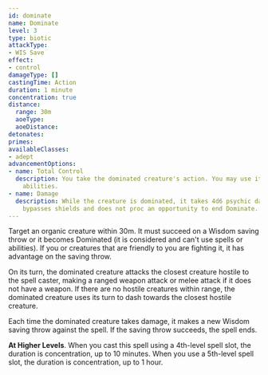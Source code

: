 ```yaml
---
id: dominate
name: Dominate
level: 3
type: biotic
attackType:
- WIS Save
effect:
- control
damageType: []
castingTime: Action
duration: 1 minute
concentration: true
distance:
  range: 30m
  aoeType: 
  aoeDistance: 
detonates: 
primes: 
availableClasses:
- adept
advancementOptions:
- name: Total Control
  description: You take the dominated creature's action. You may use its spells and
    abilities.
- name: Damage
  description: While the creature is dominated, it takes 4d6 psychic damage at the end of its turn. This damage
    bypasses shields and does not proc an opportunity to end Dominate.
---
```

Target an organic creature within 30m. It must succeed on a Wisdom saving throw or it becomes Dominated (it is considered
<condition id="charmed"/> and can't use spells or abilities). If you or creatures that are friendly to you are fighting it, it has advantage
on the saving throw.

On its turn, the dominated creature attacks the closest creature hostile to the spell caster, making a ranged weapon
attack or melee attack if it does not have a weapon. If there are no hostile creatures within range, the dominated
creature uses its turn to dash towards the closest hostile creature.

Each time the dominated creature takes damage, it makes a new Wisdom saving throw against the spell. If the saving throw
succeeds, the spell ends.

__At Higher Levels__. When you cast this spell using a 4th-level spell slot, the duration is concentration, up to 10
minutes. When you use a 5th-level spell slot, the duration is concentration, up to 1 hour.
